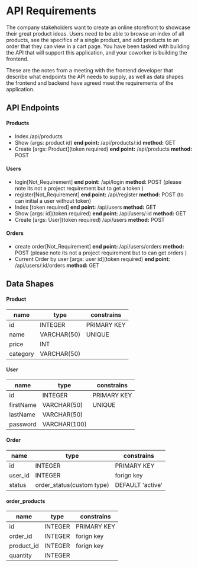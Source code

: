 # API Requirements

The company stakeholders want to create an online storefront to showcase their great product ideas. Users need to be able to browse an index of all products, see the specifics of a single product, and add products to an order that they can view in a cart page. You have been tasked with building the API that will support this application, and your coworker is building the frontend.

These are the notes from a meeting with the frontend developer that describe what endpoints the API needs to supply, as well as data shapes the frontend and backend have agreed meet the requirements of the application.

## API Endpoints

#### Products

- Index /api/products
- Show (args: product id) **end point:** /api/products/:id **method:** GET
- Create [args: Product](token required) **end point:** /api/products **method:** POST

#### Users

- login[Not_Requirement] **end point:** /api/login **method:** POST (please note its not a project requirement but to get a token )
- register[Not_Requirement] **end point:** /api/register **method:** POST (to can initial a user without token)
- Index [token required] **end point:** /api/users **method:** GET
- Show [args: id](token required) **end point:** /api/users/:id **method:** GET
- Create [args: User](token required) /api/users **method:** POST

#### Orders

- create order[Not_Requirement] **end point:** /api/users/orders **method:** POST (please note its not a project requirement but to can get orders )
- Current Order by user [args: user id](token required) **end point:** /api/users/:id/orders **method:** GET

## Data Shapes

#### Product

name        | type          | constrains
---         | ---           | ---
id          | INTEGER       | PRIMARY KEY
name        | VARCHAR(50)   | UNIQUE
price       | INT           |
category    | VARCHAR(50)   |

#### User

name        | type          | constrains
---         | ---           | ---
id          | INTEGER       | PRIMARY KEY
firstName   | VARCHAR(50)   | UNIQUE
lastName    | VARCHAR(50)   |
password    | VARCHAR(100)  |

#### Order

name        | type          | constrains
---         | ---           | ---
id          | INTEGER       | PRIMARY KEY
user_id     | INTEGER        | forign key
status      | order_status(custom type)  | DEFAULT 'active'

#### order_products

name        | type          | constrains
---         | ---           | ---
id          | INTEGER       | PRIMARY KEY
order_id    | INTEGER        | forign key
product_id  | INTEGER        | forign key
quantity    | INTEGER  
